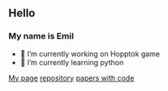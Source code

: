 ## Hello
### My name is Emil

- 🔭 I’m currently working on Hopptok game
- 🌱 I’m currently learning python

[My page](https://ewajda.github.io/)
[repository](https://github.com/ewajda/stable-diffusion)
[papers with code](https://paperswithcode.com/paper/high-resolution-image-synthesis-with-latent)
  


